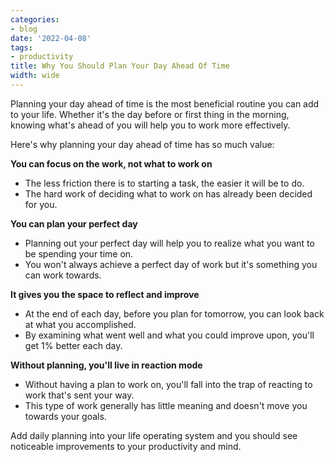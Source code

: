 ```yaml
---
categories:
- blog
date: '2022-04-08'
tags:
- productivity
title: Why You Should Plan Your Day Ahead Of Time
width: wide
---
```


Planning your day ahead of time is the most beneficial routine you can add to your life. Whether it's the day before or first thing in the morning, knowing what's ahead of you will help you to work more effectively.

Here's why planning your day ahead of time has so much value:

**You can focus on the work, not what to work on**

- The less friction there is to starting a task, the easier it will be to do.
- The hard work of deciding what to work on has already been decided for you.

**You can plan your perfect day**

- Planning out your perfect day will help you to realize what you want to be spending your time on.
- You won't always achieve a perfect day of work but it's something you can work towards.

**It gives you the space to reflect and improve**

- At the end of each day, before you plan for tomorrow, you can look back at what you accomplished.
- By examining what went well and what you could improve upon, you'll get 1% better each day.

**Without planning, you'll live in reaction mode**

- Without having a plan to work on, you'll fall into the trap of reacting to work that's sent your way.
- This type of work generally has little meaning and doesn't move you towards your goals.

Add daily planning into your life operating system and you should see noticeable improvements to your productivity and mind.